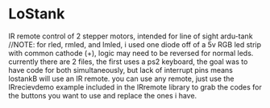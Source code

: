 # LoStank
IR remote control of 2 stepper motors, intended for line of sight ardu-tank
//NOTE: for rled, rmled, and lmled, i used one diode off of a 5v RGB led strip with common cathode (+), logic may need to be reversed for normal leds.
currently there are 2 files, the first uses a ps2 keyboard, the goal was to have code for both simultaneously, but lack of interrupt pins means lostankB will use an IR remote. you can use any remote, just use the IRrecievdemo example included in the IRremote library to grab the codes for the buttons you want to use and replace the ones i have.
